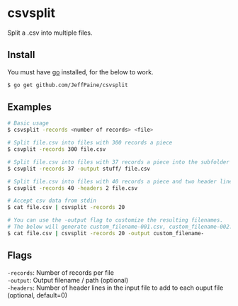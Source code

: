# csvsplit

Split a .csv into multiple files.

## Install
You must have [go](https://golang.org/) installed, for the below to work.
```bash
$ go get github.com/JeffPaine/csvsplit
```

## Examples
```bash
# Basic usage
$ csvsplit -records <number of records> <file>

# Split file.csv into files with 300 records a piece
$ csvplit -records 300 file.csv

# Split file.csv into files with 37 records a piece into the subfolder 'stuff'
$ csvplit -records 37 -output stuff/ file.csv

# Split file.csv into files with 40 records a piece and two header lines
$ csvplit -records 40 -headers 2 file.csv

# Accept csv data from stdin
$ cat file.csv | csvsplit -records 20

# You can use the -output flag to customize the resulting filenames.
# The below will generate custom_filename-001.csv, custom_filename-002.csv, etc.
$ cat file.csv | csvsplit -records 20 -output custom_filename-
```

## Flags
`-records`: Number of records per file  
`-output`: Output filename / path (optional)  
`-headers`: Number of header lines in the input file to add to each ouput file (optional, default=0)
